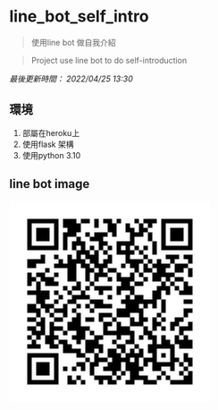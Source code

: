 # line_bot_self_intro
> 使用line bot 做自我介紹

> Project use line bot to do self-introduction

*最後更新時間： 2022/04/25 13:30*

環境
---
1. 部屬在heroku上
2. 使用flask 架構
3. 使用python 3.10

line bot image
---
![Jimmy-Huang line bot](./img/qrcode.png)

